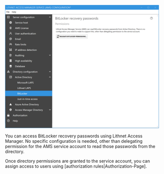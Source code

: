 
<img src="../images/ui-page-bitlocker.png" alt="bitlocker" width="1000px">

You can access BitLocker recovery passwords using Lithnet Access Manager. No specific configuration is needed, other than delegating permission for the AMS service account to read those passwords from the directory.

Once directory permissions are granted to the service account, you can assign access to users using [authorization rules|Authorization-Page].